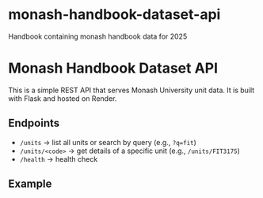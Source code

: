 # monash-handbook-dataset-api
Handbook containing monash handbook data for 2025

# Monash Handbook Dataset API

This is a simple REST API that serves Monash University unit data.
It is built with Flask and hosted on Render.

## Endpoints
- `/units` → list all units or search by query (e.g., `?q=fit`)
- `/units/<code>` → get details of a specific unit (e.g., `/units/FIT3175`)
- `/health` → health check

## Example

